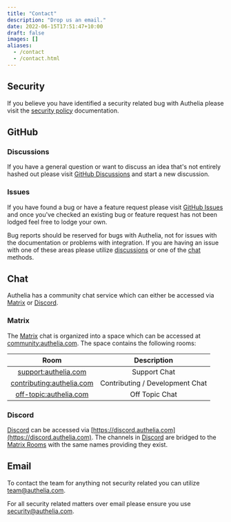 ```yaml
---
title: "Contact"
description: "Drop us an email."
date: 2022-06-15T17:51:47+10:00
draft: false
images: []
aliases:
  - /contact
  - /contact.html
---
```


## Security

If you believe you have identified a security related bug with Authelia please visit the
[security policy](../policies/security.md) documentation.

## GitHub

### Discussions

If you have a general question or want to discuss an idea that's not entirely hashed out please visit
[GitHub Discussions](https://github.com/authelia/authelia/discussions) and start a new discussion.

### Issues

If you have found a bug or have a feature request please visit
[GitHub Issues](https://github.com/authelia/authelia/issues) and once you've checked an existing bug or feature request
has not been lodged feel free to lodge your own.

Bug reports should be reserved for bugs with Authelia, not for issues with the documentation or problems with
integration. If you are having an issue with one of these areas please utilize [discussions](#discussions) or one of
the [chat](#chat) methods.

## Chat

Authelia has a community chat service which can either be accessed via [Matrix] or [Discord].

### Matrix

The [Matrix] chat is organized into a space which can be accessed at
[community:authelia.com](https://matrix.to/#/#community:authelia.com). The space contains the following rooms:

|                                    Room                                     |           Description           |
|:---------------------------------------------------------------------------:|:-------------------------------:|
|      [support:authelia.com](https://matrix.to/#/#support:authelia.com)      |          Support Chat           |
| [contributing:authelia.com](https://matrix.to/#/#contributing:authelia.com) | Contributing / Development Chat |
|    [off-topic:authelia.com](https://matrix.to/#/#off-topic:authelia.com)    |         Off Topic Chat          |

### Discord

[Discord] can be accessed via [https://discord.authelia.com](https://discord.authelia.com). The channels in [Discord]
are bridged to the [Matrix Rooms](#matrix) with the same names providing they exist.

## Email

To contact the team for anything not security related you can utilize [team@authelia.com](mailto:team@authelia.com).

For all security related matters over email please ensure you use [security@authelia.com](mailto:team@authelia.com).

[Discord]: https://discord.com/
[Matrix]: https://matrix.org/
